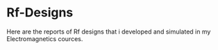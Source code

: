 # Rf-Designs
Here are the reports of Rf designs that i developed and simulated in my Electromagnetics cources.
